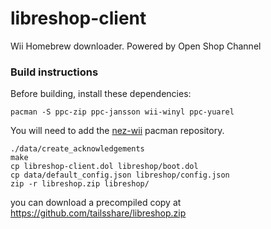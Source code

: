 # libreshop-client

Wii Homebrew downloader. Powered by Open Shop Channel

### Build instructions
Before building, install these dependencies:
```
pacman -S ppc-zip ppc-jansson wii-winyl ppc-yuarel
```
You will need to add the [nez-wii](https://wii.nezbednik.eu.org) pacman repository.

```
./data/create_acknowledgements
make
cp libreshop-client.dol libreshop/boot.dol
cp data/default_config.json libreshop/config.json
zip -r libreshop.zip libreshop/
```

you can download a precompiled copy at https://github.com/tailsshare/libreshop.zip
